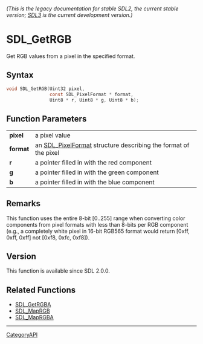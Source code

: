 ###### (This is the legacy documentation for stable SDL2, the current stable version; [SDL3](https://wiki.libsdl.org/SDL3/) is the current development version.)
# SDL_GetRGB

Get RGB values from a pixel in the specified format.

## Syntax

```c
void SDL_GetRGB(Uint32 pixel,
                const SDL_PixelFormat * format,
                Uint8 * r, Uint8 * g, Uint8 * b);

```

## Function Parameters

|                |                                                                                    |
| -------------- | ---------------------------------------------------------------------------------- |
| **pixel**      | a pixel value                                                                      |
| **format**     | an [SDL_PixelFormat](SDL_PixelFormat) structure describing the format of the pixel |
| **r**          | a pointer filled in with the red component                                         |
| **g**          | a pointer filled in with the green component                                       |
| **b**          | a pointer filled in with the blue component                                        |

## Remarks

This function uses the entire 8-bit [0..255] range when converting color
components from pixel formats with less than 8-bits per RGB component
(e.g., a completely white pixel in 16-bit RGB565 format would return [0xff,
0xff, 0xff] not [0xf8, 0xfc, 0xf8]).

## Version

This function is available since SDL 2.0.0.

## Related Functions

* [SDL_GetRGBA](SDL_GetRGBA)
* [SDL_MapRGB](SDL_MapRGB)
* [SDL_MapRGBA](SDL_MapRGBA)

----
[CategoryAPI](CategoryAPI)

